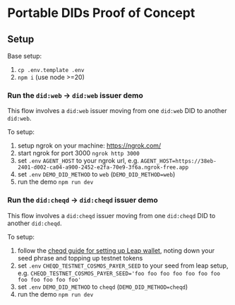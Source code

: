 # Portable DIDs Proof of Concept
## Setup
Base setup:
1. `cp .env.template .env`
2. `npm i` (use node >=20)

### Run the `did:web` -> `did:web` issuer demo
This flow involves a `did:web` issuer moving from one `did:web` DID to another `did:web`.

To setup:
1. setup ngrok on your machine: https://ngrok.com/
2. start ngrok for port 3000 `ngrok http 3000`
3. set `.env` `AGENT_HOST` to your ngrok url, e.g. `AGENT_HOST=https://38eb-2401-d002-ca04-a900-2452-e2fa-70e9-3f6a.ngrok-free.app`
4. set `.env` `DEMO_DID_METHOD` to `web` (`DEMO_DID_METHOD=web`)
5. run the demo `npm run dev`

### Run the `did:cheqd` -> `did:cheqd` issuer demo
This flow involves a `did:cheqd` issuer moving from one `did:cheqd` DID to another `did:cheqd`.

To setup:
1. follow the [cheqd guide for setting up Leap wallet](https://docs.cheqd.io/product/network/wallets/setup-leap-wallet/testnet), noting down your seed phrase and topping up testnet tokens
2. set `.env` `CHEQD_TESTNET_COSMOS_PAYER_SEED` to your seed from leap setup, e.g. `CHEQD_TESTNET_COSMOS_PAYER_SEED='foo foo foo foo foo foo foo foo foo foo foo foo'`
3. set `.env` `DEMO_DID_METHOD` to `cheqd` (`DEMO_DID_METHOD=cheqd`)
4. run the demo `npm run dev`
